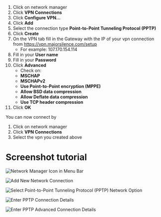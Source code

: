 1. Click on network manager
2. Click __VPN Connections__
3. Click __Configure VPN...__
4. Click __Add__
5. Select the connection type __Point-to-Point Tunneling Protocol (PPTP)__
6. Click __Create__
7. On the VPN tab fill in the Gateway with the IP of your vpn connection from https://vpn.majorsilence.com/setup
    * For example: 107.170.154.114
8. Fill in your __User name__
9. Fill in your __Password__
10. Click __Advanced__
    * Check on:
    * __MSCHAP__
    * __MSCHAPv2__
    * __Use Point-to-Point encryption (MPPE)__
    * __Allow BSD data compression__
    * __Allow Deflate data compression__
    * __Use TCP header compression__
11. Click __OK__

You can now connect by

1. Click on network manager
2. Click __VPN Connections__
3. Select the vpn you created above

# Screenshot tutorial

![Network Manager Icon in Menu Bar](/assets/knowledgebase/pptp/ubuntu-networking/0001-network-manager.png)

![Add New Network Connection](/assets/knowledgebase/pptp/ubuntu-networking/0002-network-manager.png)

![Select Point-to-Point Tunneling Protocol (PPTP) Network Option](/assets/knowledgebase/pptp/ubuntu-networking/0003-network-manager.png)

![Enter PPTP Connection Details](/assets/knowledgebase/pptp/ubuntu-networking/0004-network-manager.png)

![Enter PPTP Advanced Connection Details](/assets/knowledgebase/pptp/ubuntu-networking/0005-network-manager.png)